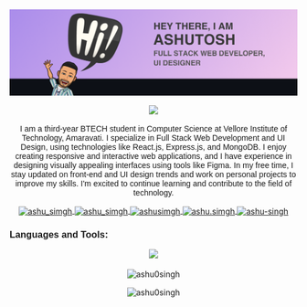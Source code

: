 <img src="https://raw.githubusercontent.com/Ashu0Singh/Ashu0Singh/main/Github%20Banner.png" alt="Banner" />
<p align="center">
    <img src="https://komarev.com/ghpvc/?username=Ashu0Singh&color=blueviolet&style=for-the-badge" />
</p>

<p align="center" style="font-family: Helvetica, Arial, sans-serif">
I am a third-year BTECH student in Computer Science at Vellore Institute of Technology, Amaravati. I specialize in Full Stack Web Development and UI Design, using technologies like React.js, Express.js, and MongoDB. I enjoy creating responsive and interactive web applications, and I have experience in designing visually appealing interfaces using tools like Figma. In my free time, I stay updated on front-end and UI design trends and work on personal projects to improve my skills. I'm excited to continue learning and contribute to the field of technology.
</p>

<p align="center">
    <a href="https://twitter.com/ashu_simgh" target="blank">
        <img align="center" src="https://img.shields.io/badge/Twitter-1DA1F2?style=for-the-badge&logo=twitter&logoColor=white" alt="ashu_simgh"/>
    </a>
    <a href="https://medium.com/@ashu0singh" target="blank">
        <img align="center" src="https://img.shields.io/badge/Medium-12100E?style=for-the-badge&logo=medium&logoColor=white" alt="ashu_simgh"/>
    </a>
    <a href="https://linkedin.com/in/ashusimgh" target="blank">
        <img align="center" src="https://img.shields.io/badge/LinkedIn-0077B5?style=for-the-badge&logo=linkedin&logoColor=white" alt="ashusimgh"/>
    </a>
    <a href="https://instagram.com/ashu.simgh" target="blank">
        <img align="center" src="https://img.shields.io/badge/Instagram-E4405F?style=for-the-badge&logo=instagram&logoColor=white" alt="ashu.simgh" />
    </a>
    <a href="https://www.leetcode.com/ashu-singh" target="blank">
        <img align="center" src="https://img.shields.io/badge/dynamic/json?style=for-the-badge&labelColor=black&color=%23ffa116&label=Solved&query=solved&url=https%3A%2F%2Fleetcode-badge.vercel.app%2Fapi%2Fusers%2FAshu-Singh&logo=leetcode&logoColor=yellow" alt="ashu-singh"/>
    </a>
</p>

<h3 align="left" style="font-family: Helvetica, Arial, sans-serif">Languages and Tools:</h3>
<p align="center">
    <img src="https://skillicons.dev/icons?i=git,docker,vim,arduino,aws,bash,blender,bootstrap,cpp,cassandra,css,discord,express,figma,github,html,idea,ai,java,js,linux,md,mongodb,mysql,nodejs,postgres,postman,powershell,react,redis,redux,regex,sass,tailwind,vscode,xd&perline=12"/>
</p>
<p align="center">
<img align="center" height="195px" src="https://github-readme-stats.vercel.app/api/top-langs/?username=Ashu0Singh&layout=compact&theme=dark" alt="ashu0singh" />
</p>
<p align="center">
<img align="center" src="https://github-readme-stats.vercel.app/api?username=Ashu0Singh&theme=dark&show_icons=true" alt="ashu0singh"/>
</p>
